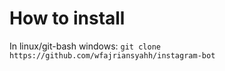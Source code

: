 # How to install
In linux/git-bash windows:
`
git clone https://github.com/wfajriansyahh/instagram-bot
`